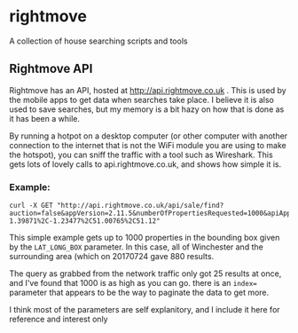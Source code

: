 # rightmove
A collection of house searching scripts and tools

## Rightmove API
Rightmove has an API, hosted at http://api.rightmove.co.uk . This is used by the mobile apps to get data when searches take place. I believe it is also used to save searches, but my memory is a bit hazy on how that is done as it has been a while.

By running a hotpot on a desktop computer (or other computer with another connection to the internet that is not the WiFi module you are using to make the hotspot), you can sniff the traffic with a tool such as Wireshark. This gets lots of lovely calls to api.rightmove.co.uk, and shows how simple it is.

### Example:
```
curl -X GET "http://api.rightmove.co.uk/api/sale/find?auction=false&appVersion=2.11.5&numberOfPropertiesRequested=1000&apiApplication=ANDROID&index=0&includeSSTC=true&sortType=1&locationIdentifier=LAT_LONG_BOX%5E-1.39871%2C-1.23477%2C51.00765%2C51.12"
```
This simple example gets up to 1000 properties in the bounding box given by the `LAT_LONG_BOX` parameter. In this case, all of Winchester and the surrounding area (which on 20170724 gave 880 results. 

The query as grabbed from the network traffic only got 25 results at once, and I've found that 1000 is as high as you can go. there is an `index=` parameter that appears to be the way to paginate the data to get more.

I think most of the parameters are self explanitory, and I include it here for reference and interest only

